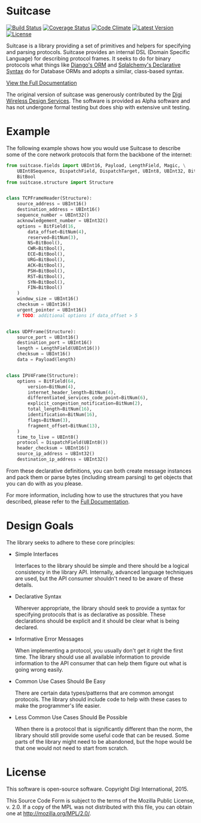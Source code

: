 Suitcase
========

[![Build Status](https://img.shields.io/travis/digidotcom/python-suitcase.svg)](https://travis-ci.org/digidotcom/python-suitcase)
[![Coverage Status](https://img.shields.io/coveralls/digidotcom/python-suitcase.svg)](https://coveralls.io/r/digidotcom/python-suitcase)
[![Code Climate](https://img.shields.io/codeclimate/github/digidotcom/python-suitcase.svg)](https://codeclimate.com/github/digidotcom/python-suitcase)
[![Latest Version](https://img.shields.io/pypi/v/suitcase.svg)](https://pypi.python.org/pypi/suitcase/)
[![License](https://img.shields.io/badge/license-MPL%202.0-blue.svg)](https://github.com/digidotcom/python-suitcase/blob/master/LICENSE.txt)

Suitcase is a library providing a set of primitives and helpers for
specifying and parsing protocols.  Suitcase provides an internal DSL
(Domain Specific Language) for describing protocol frames.  It seeks
to do for binary protocols what things like
[Django's ORM](https://docs.djangoproject.com/en/1.8/topics/db/models/)
and
[Sqlalchemy's Declarative Syntax](http://docs.sqlalchemy.org/en/latest/orm/tutorial.html#declare-a-mapping)
do for Database ORMs and adopts a similar, class-based syntax.

[View the Full Documentation](https://digidotcom.github.io/python-suitcase)

The original version of suitcase was generously contributed by the
[Digi](http://www.digi.com/)
[Wireless Design Services](http://www.digi.com/wireless-design-services/).
The software is provided as Alpha software and has not undergone
formal testing but does ship with extensive unit testing.

Example
=======

The following example shows how you would use Suitcase to describe some
of the core network protocols that form the backbone of the internet:

```python
from suitcase.fields import UBInt16, Payload, LengthField, Magic, \
    UBInt8Sequence, DispatchField, DispatchTarget, UBInt8, UBInt32, BitField, BitNum, \
    BitBool
from suitcase.structure import Structure


class TCPFrameHeader(Structure):
    source_address = UBInt16()
    destination_address = UBInt16()
    sequence_number = UBInt32()
    acknowledgement_number = UBInt32()
    options = BitField(16,
        data_offset=BitNum(4),
        reserved=BitNum(3),
        NS=BitBool(),
        CWR=BitBool(),
        ECE=BitBool(),
        URG=BitBool(),
        ACK=BitBool(),
        PSH=BitBool(),
        RST=BitBool(),
        SYN=BitBool(),
        FIN=BitBool()
    )
    window_size = UBInt16()
    checksum = UBInt16()
    urgent_pointer = UBInt16()
    # TODO: additional options if data_offset > 5


class UDPFrame(Structure):
    source_port = UBInt16()
    destination_port = UBInt16()
    length = LengthField(UBInt16())
    checksum = UBInt16()
    data = Payload(length)


class IPV4Frame(Structure):
    options = BitField(64,
        version=BitNum(4),
        internet_header_length=BitNum(4),
        differentiated_services_code_point=BitNum(6),
        explicit_congestion_notification=BitNum(2),
        total_length=BitNum(16),
        identification=BitNum(16),
        flags=BitNum(3),
        fragment_offset=BitNum(13),
    )
    time_to_live = UBInt8()
    protocol = DispatchField(UBInt8())
    header_checksum = UBInt16()
    source_ip_address = UBInt32()
    destination_ip_address = UBInt32()
```

From these declarative definitions, you can both create message
instances and pack them or parse bytes (including stream parsing) to
get objects that you can do with as you please.

For more information, including how to use the structures that you
have described, please refer to the
[Full Documentation](https://digidotcom.github.io/python-suitcase).

Design Goals
============

The library seeks to adhere to these core principles:

* Simple Interfaces

  Interfaces to the library should be simple and there should be a
  logical consistency in the library API.  Internally, advanced
  language techniques are used, but the API consumer shouldn't need to
  be aware of these details.

* Declarative Syntax

  Wherever appropriate, the library should seek to provide a syntax
  for specifying protocols that is as declarative as possible.  These
  declarations should be explicit and it should be clear what is being
  declared.

* Informative Error Messages

  When implementing a protocol, you usually don't get it right the
  first time.  The library should use all available information to
  provide information to the API consumer that can help them figure
  out what is going wrong easily.

* Common Use Cases Should Be Easy

  There are certain data types/patterns that are common amongst
  protocols.  The library should include code to help with these cases
  to make the programmer's life easier.

* Less Common Use Cases Should Be Possible

  When there is a protocol that is significantly different than the
  norm, the library should still provide some useful code that can be
  reused.  Some parts of the library might need to be abandoned, but
  the hope would be that one would not need to start from scratch.

License
=======

This software is open-source software. Copyright Digi International, 2015.

This Source Code Form is subject to the terms of the Mozilla Public
License, v. 2.0. If a copy of the MPL was not distributed with this file,
you can obtain one at http://mozilla.org/MPL/2.0/.
